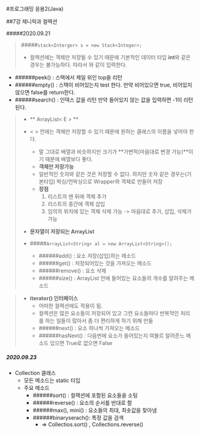 #프로그래밍 응용2(Java)

##7강 제니릭과 컬렉션

#####2020.09.21

> #####`stack<Interger> s = new Stack<Integer>; `
> + 컬렉션에는 객체만 저장될 수 있기 때문에 기본적인 데이터 타입 **int**와 같은 경우는 불가능하다. 따라서 <Integer>와 같이 입력한다.

+ ######peek() : 스택에서 제일 위인 top을 리턴
+ ######empty() : 스택이 비어있는지 test 한다. 만약 비어있으면 true, 비어있지 않으면 false를 return한다.
+ ######search() : 인덱스 값을 리턴 만약 들어있지 않는 값을 입력하면 -1이 리턴된다.	

> + ** ArrayList< E > **
> + < > 안에는 객체만 저장할 수 있기 때문에 원하는 클래스의 이름을 넣어야 한다. 
> 	+ 말 그대로 배열과 비슷하지만 크기가 **가변적(마음대로 변경 가능)**이기 때문에 배열보다 좋다.
> 	+ **객체만 저장가능**
> 	+ 일반적인 숫자와 같은 것은 저장할 수 없다. 하지만 숫자 같은 경우는(기본타입) 박싱/언박싱으로 Wrapper와 객체로 만들어 저장
> 	+ **장점**
> 		1. 리스트의 맨 뒤에 객체 추가
> 		2. 리스트의 중간에 객체 삽입
> 		3. 임의의 위치에 있는 객체 삭제 가능
> 		-> 마음대로 추가, 삽입, 삭제가 가능  
>
>
>  
>  + **문자열이 저장되는 ArrayList**
>  	+ #####`ArrayList<String> al = new ArrayList<String>();`
>  		+ ######add() : 요소 저장(삽입)하는 메소드
>  		+ ######get() : 저장되어있는 것을 가져오는 메소드
>  		+ ######remove() : 요소 삭제
>  		+ ######size() : ArrayList 안에 들어있는 요소들의 개수를 알려주는 메소드



> + **iterator() 인터페이스**
> 	+ 어떠한 컬렉션에도 적용이 됨.
> 	+ 컬렉션은 많은 요소들이 저장되어 있고 그런 요소들마다 반복적인 처리를 하는 일들이 많아서 좀 더 편리하게 하기 위해 만듦
> 	+ ######next() : 요소 하나씩 가져오는 메소드
> 	+ ######hasNext() : 다음번에 요소가 들어있는지 여불르 알려준느 메소드 있으면 True로 없으면 False

##### 2020.09.23
+ Collection 클래스
	+ 모든 메소드는 static 타입
	+ 주요 메소드
		+ ######sort() : 컬랙션에 포함된 요소들을 소팅
		+ ######reverse() : 요소의 순서를 반대로 함
		+ ######max(), mini() : 요소들의 최대, 최솟값을 찾아냄 
		+ ######binaryserach(): 특정 값을 검색
			+ => Collectios.sort() , Collections.reverse()
